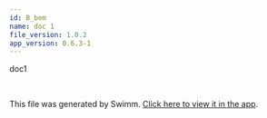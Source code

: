 ```yaml
---
id: B_bem
name: doc 1
file_version: 1.0.2
app_version: 0.6.3-1
---
```


doc1

<br/>

This file was generated by Swimm. [Click here to view it in the app](http://localhost:5001/repos/Z2l0aHViJTNBJTNBYWRkaWUtc3dpbW0tZGV2ZWxvcCUzQSUzQUFkZGllQ29oZW4=/docs/B_bem).